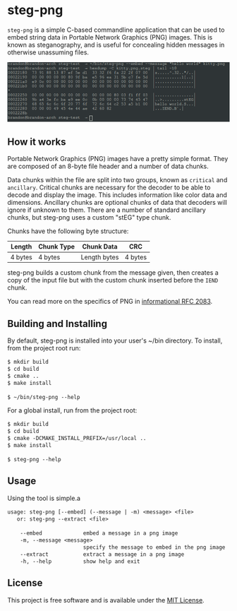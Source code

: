 # steg-png
`steg-png` is a simple C-based commandline application that can be used to embed string data in Portable Network Graphics (PNG) images. This is known as steganography, and is useful for concealing hidden messages in otherwise unassuming files.

![](screenshot.png)

## How it works
Portable Network Graphics (PNG) images have a pretty simple format. They are composed of an 8-byte file header and a number of data chunks.

Data chunks within the file are split into two groups, known as `critical` and `ancillary`. Critical chunks are necessary for the decoder to be able to decode and display the image. This includes information like color data and dimensions. Ancillary chunks are optional chunks of data that decoders will ignore if unknown to them. There are a number of standard ancillary chunks, but steg-png uses a custom "stEG" type chunk.

Chunks have the following byte structure:

| Length  | Chunk Type | Chunk Data   | CRC     |
|---------|------------|--------------|---------|
| 4 bytes | 4 bytes    | Length bytes | 4 bytes |

steg-png builds a custom chunk from the message given, then creates a copy of the input file but with the custom chunk inserted before the `IEND` chunk.

You can read more on the specifics of PNG in [informational RFC 2083](https://tools.ietf.org/html/rfc2083).

## Building and Installing
By default, steg-png is installed into your user's ~/bin directory. To install, from the project root run:
```
$ mkdir build
$ cd build
$ cmake ..
$ make install

$ ~/bin/steg-png --help
```

For a global install, run from the project root:
```
$ mkdir build
$ cd build
$ cmake -DCMAKE_INSTALL_PREFIX=/usr/local ..
$ make install

$ steg-png --help
```

## Usage
Using the tool is simple.a

```
usage: steg-png [--embed] (--message | -m) <message> <file>
   or: steg-png --extract <file>

    --embed             embed a message in a png image
    -m, --message <message>
                        specify the message to embed in the png image
    --extract           extract a message in a png image
    -h, --help          show help and exit
```

## License
This project is free software and is available under the [MIT License](https://opensource.org/licenses/MIT).

